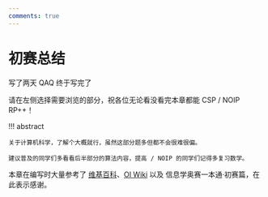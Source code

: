 ```yaml
---
comments: true
---
```


# 初赛总结

写了两天 QAQ 终于写完了

请在左侧选择需要浏览的部分，祝各位无论看没看完本章都能 CSP / NOIP RP++！

!!! abstract

    关于计算机科学，了解个大概就行，虽然这部分题多但都不会很难很偏。

    建议普及的同学们多看看后半部分的算法内容，提高 / NOIP 的同学们记得多复习数学。

本章在编写时大量参考了 [维基百科](https://zh.wikipedia.org/)、[OI Wiki](https://oi-wiki.org/) 以及 信息学奥赛一本通·初赛篇，在此表示感谢。